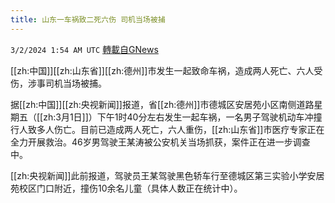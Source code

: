 ```yaml
---
title: 山东一车祸致二死六伤 司机当场被捕
---
```

`3/2/2024 1:54 AM UTC` [轉載自GNews](https://gnews.org/articles/2357964)

[[zh:中国]][[zh:山东省]][[zh:德州]]市发生一起致命车祸，造成两人死亡、六人受伤，涉事司机当场被捕。

据[[zh:中国]][[zh:央视新闻]]报道，省[[zh:德州]]市德城区安居苑小区南侧道路星期五（[[zh:3月1日]]）下午1时40分左右发生一起车祸，一名男子驾驶机动车冲撞行人致多人伤亡。目前已造成两人死亡，六人重伤，[[zh:山东省]]市医疗专家正在全力开展救治。46岁男驾驶王某涛被公安机关当场抓获，案件正在进一步调查中。

[[zh:央视新闻]]此前报道，驾驶员王某驾驶黑色轿车行至德城区第三实验小学安居苑校区门口附近，撞伤10余名儿童（具体人数正在统计中）。
